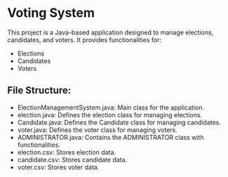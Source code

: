 
# Voting System

This project is a Java-based application designed to manage elections, candidates, and voters. It provides functionalities for:






- Elections
- Candidates
- Voters




## File Structure:

- ElectionManagementSystem.java: Main class for the application.
- election.java: Defines the election class for managing elections.
- Candidate.java: Defines the Candidate class for managing candidates.
- voter.java: Defines the voter class for managing voters.
- ADMINISTRATOR.java: Contains the ADMINISTRATOR class with functionalities.
- election.csv: Stores election data.
- candidate.csv: Stores candidate data.
- voter.csv: Stores voter data.


